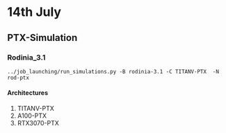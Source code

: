 # 14th July

## PTX-Simulation

### Rodinia_3.1

`../job_launching/run_simulations.py -B rodinia-3.1 -C TITANV-PTX  -N rod-ptx`

#### Architectures

1. TITANV-PTX
2. A100-PTX
3. RTX3070-PTX
